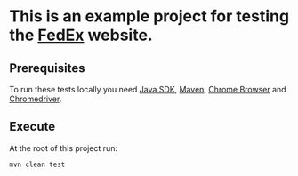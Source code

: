 # This is an example project for testing the [FedEx](https://www.fedex.com/) website.

## Prerequisites

To run these tests locally you need [Java SDK](https://java.com), [Maven](https://maven.apache.org/), [Chrome Browser](https://www.google.com/chrome/) and [Chromedriver](https://chromedriver.chromium.org/).

## Execute

At the root of this project run:

```shell
mvn clean test
```
